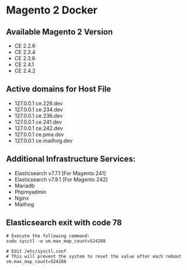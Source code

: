 # Magento 2 Docker
## Available Magento 2 Version
- CE 2.2.6
- CE 2.3.4
- CE 2.3.6
- CE 2.4.1
- CE 2.4.2

## Active domains for Host File
- 127.0.0.1 ce.226.dev
- 127.0.0.1 ce.234.dev 
- 127.0.0.1 ce.236.dev
- 127.0.0.1 ce.241.dev
- 127.0.0.1 ce.242.dev
- 127.0.0.1 ce.pma.dev
- 127.0.0.1 ce.mailhog.dev

## Additional Infrastructure Services:
- Elasticsearch v7.7.1 [For Magento 241]
- Elasticsearch v7.9.1 [For Magento 242]
- Mariadb
- Phpmyadmin
- Nginx
- Mailhog

## Elasticsearch exit with code 78
```
# Execute the following command:
sudo sysctl -w vm.max_map_count=524288

# Edit /etc/sysctl.conf
# This will prevent the system to reset the value after each reboot
vm.max_map_count=524288

```

